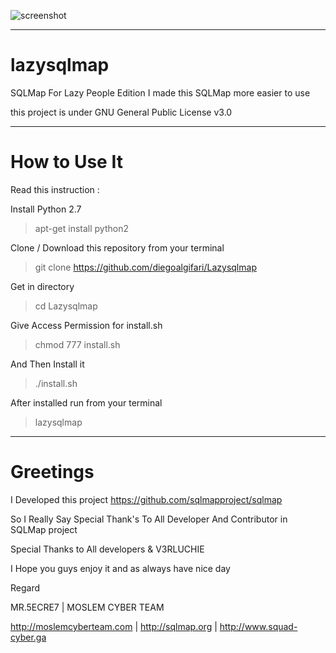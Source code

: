 ![screenshot](https://scontent.fpku3-1.fna.fbcdn.net/v/t1.0-9/21557750_2042741135953712_5078261438831460254_n.jpg?oh=2f97d6a6bd568345cca1076e5eead7c4&oe=5A5ED863)

______________________________________
# lazysqlmap

SQLMap For Lazy People Edition I made this SQLMap more easier to use

this project is under GNU General Public License v3.0
______________________________________
# How to Use It

Read this instruction :

Install Python 2.7

> apt-get install python2

Clone / Download this repository from your terminal

> git clone https://github.com/diegoalgifari/Lazysqlmap

Get in directory 

> cd Lazysqlmap

Give Access Permission for install.sh

> chmod 777 install.sh

And Then Install it

> ./install.sh

After installed run from your terminal

> lazysqlmap


______________________________________
# Greetings

I Developed this project https://github.com/sqlmapproject/sqlmap

So I Really Say Special Thank's To All Developer And Contributor in SQLMap project

Special Thanks to All developers & V3RLUCHIE

I Hope you guys enjoy it and as always have nice day

Regard

MR.5ECRE7 | MOSLEM CYBER TEAM 

http://moslemcyberteam.com | http://sqlmap.org | http://www.squad-cyber.ga